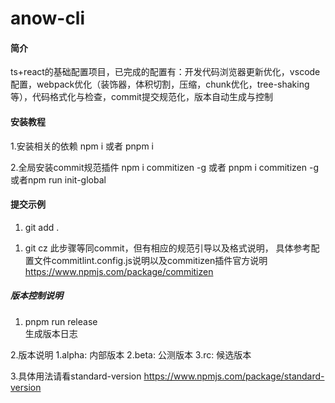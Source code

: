 
# anow-cli

#### 简介

ts+react的基础配置项目，已完成的配置有：开发代码浏览器更新优化，vscode配置，webpack优化（装饰器，体积切割，压缩，chunk优化，tree-shaking等），代码格式化与检查，commit提交规范化，版本自动生成与控制

#### 安装教程

1.安装相关的依赖
 npm i 或者 pnpm i

2.全局安装commit规范插件
npm i commitizen -g 或者 pnpm i commitizen -g 或者npm run init-global

#### 提交示例

1. git add .
<!-- 添加修改文件到git暂存去区 -->

1. git cz
此步骤等同commit，但有相应的规范引导以及格式说明，
具体参考配置文件commitlint.config.js说明以及commitizen插件官方说明
<https://www.npmjs.com/package/commitizen>

##### 版本控制说明

1. pnpm run release  
 生成版本日志

2.版本说明
1.alpha: 内部版本
2.beta: 公测版本
3.rc: 候选版本

3.具体用法请看standard-version
<https://www.npmjs.com/package/standard-version>
